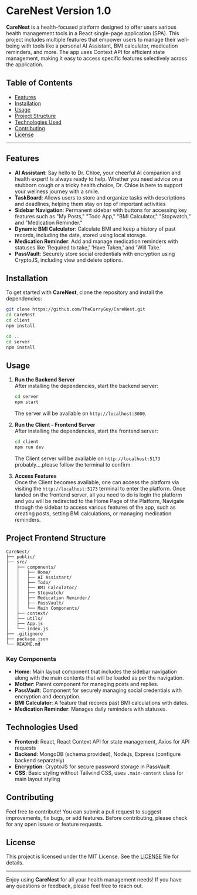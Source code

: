 
# CareNest Version 1.0

**CareNest** is a health-focused platform designed to offer users various health management tools in a React single-page application (SPA). This project includes multiple features that empower users to manage their well-being with tools like a personal AI Assistant, BMI calculator, medication reminders, and more. The app uses Context API for efficient state management, making it easy to access specific features selectively across the application.

## Table of Contents
- [Features](#features)
- [Installation](#installation)
- [Usage](#usage)
- [Project Structure](#project-structure)
- [Technologies Used](#technologies-used)
- [Contributing](#contributing)
- [License](#license)

---

## Features

- **AI Assistant**: Say hello to Dr. Chloe, your cheerful AI companion and health expert! Is always ready to help. Whether you need advice on a stubborn cough or a tricky health choice, Dr. Chloe is here to support your wellness journey with a smile.
- **TaskBoard**: Allows users to store and organize tasks with descriptions and deadlines, helping them stay on top of important activities
- **Sidebar Navigation**: Permanent sidebar with buttons for accessing key features such as "My Posts," "Todo App," "BMI Calculator," "Stopwatch," and "Medication Reminder."
- **Dynamic BMI Calculator**: Calculate BMI and keep a history of past records, including the date, stored using local storage.
- **Medication Reminder**: Add and manage medication reminders with statuses like 'Required to take,' 'Have Taken,' and 'Will Take.'
- **PassVault**: Securely store social credentials with encryption using CryptoJS, including view and delete options.

## Installation

To get started with **CareNest**, clone the repository and install the dependencies:

```bash
git clone https://github.com/TheCurryGuy/CareNest.git
cd CareNest
cd client
npm install
```
```bash
cd ..
cd server
npm install
```

## Usage

1. **Run the Backend Server**  
   After installing the dependencies, start the backend server:

   ```bash
   cd server
   npm start
   ```

   The server will be available on `http://localhost:3000`.
   
2. **Run the Client - Frontend Server**  
   After installing the dependencies, start the frontend server:

   ```bash
   cd client
   npm run dev
   ```

   The Client server will be available on `http://localhost:5173` probably....please follow the terminal to confirm.

3. **Access Features**  
   Once the Client becomes available, one can access the platform via visiting the `http://localhost:5173` terminal to enter the platform.
   Once landed on the frontend server, all you need to do is login the platform and you will be redirected to the Home Page of the Platform,
   Navigate through the sidebar to access various features of the app, such as creating posts, setting BMI calculations, or managing medication reminders.

## Project Frontend Structure

```
CareNest/
├── public/
├── src/
│   ├── components/
│   │   ├── Home/
│   │   ├── AI Assistant/
│   │   ├── Todo/
│   │   ├── BMI Calculator/
│   │   ├── Stopwatch/
│   │   ├── Medication Reminder/
│   │   ├── PassVault/
│   │   └── Main Components/
│   ├── context/
│   ├── utils/
│   ├── App.js
│   └── index.js
├── .gitignore
├── package.json
└── README.md
```

### Key Components

- **Home**: Main layout component that includes the sidebar navigation along with the main contents that will be loaded as per the navigation.
- **Mother**: Parent component for managing posts and replies.
- **PassVault**: Component for securely managing social credentials with encryption and decryption.
- **BMI Calculator**: A feature that records past BMI calculations with dates.
- **Medication Reminder**: Manages daily reminders with statuses.

## Technologies Used

- **Frontend**: React, React Context API for state management, Axios for API requests
- **Backend**: MongoDB (schema provided), Node.js, Express (configure backend separately)
- **Encryption**: CryptoJS for secure password storage in PassVault
- **CSS**: Basic styling without Tailwind CSS, uses `.main-content` class for main layout styling

## Contributing

Feel free to contribute! You can submit a pull request to suggest improvements, fix bugs, or add features. Before contributing, please check for any open issues or feature requests.

## License

This project is licensed under the MIT License. See the [LICENSE](LICENSE) file for details.

---

Enjoy using **CareNest** for all your health management needs! If you have any questions or feedback, please feel free to reach out.
